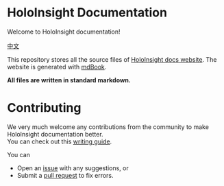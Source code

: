 # HoloInsight Documentation
Welcome to HoloInsight documentation!

[中文](README_CN.md)

This repository stores all the source files of [HoloInsight docs website](https://traas-stack.github.io/holoinsight-docs). The website is generated with [mdBook](https://rust-lang.github.io/mdBook/).  

**All files are written in standard markdown.**

# Contributing

We very much welcome any contributions from the community to make HoloInsight documentation better.  
You can check out this [writing guide](docs/README.md).

You can

- Open an [issue](https://github.com/traas-stack/holoinsight-docs/issues) with any suggestions, or
- Submit a [pull request](https://github.com/traas-stack/holoinsight-docs/pulls) to fix errors.
